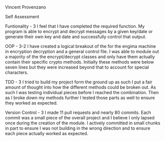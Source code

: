 Vincent Provenzano

Self Assessment

Funtionality - 3
  I feel that I have completed the required function. My program is able to encrypt and decrypt messages by a given key/date or generate their own key and date and successfully control that output.

OOP - 3-2
  I have created a logical breakout of the for the engima machine in encryption decryption and a general control file. I was able to module out a majority of the the encrypt/decrypt classes and only have them actually contain their specific crypto methods.
  Initially these methods were below seven lines but they were increased beyond that to account for special characters.

TDD - 3
  I tried to build my project form the ground up as such I put a fair amount of thought into how the different methods could be broken out.
  As such I was testing individual pieces before I reached the combination. Then as I broke down my methods further I tested those parts as well to ensure they worked as expected.

Version Control - 3
  I made 11 pull requests and nearly 80 commits. Each commit was a small piece of the overall project and I believe I only lapsed once during the creation of the module.
  I actively committed in small chunks in part to ensure I was not building in the wrong direction and to ensure each piece actually worked as expected.
